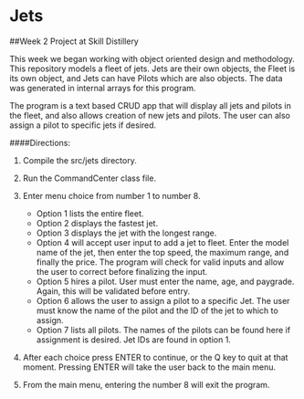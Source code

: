 # Jets
##Week 2 Project at Skill Distillery

This week we began working with object oriented design and methodology. This repository models a
fleet of jets. Jets are their own objects, the Fleet is its own object, and Jets can have Pilots which
are also objects. The data was generated in internal arrays for this program.

The program is a text based CRUD app that will display all jets and pilots in the fleet, and also
allows creation of new jets and pilots. The user can also assign a pilot to specific jets if desired.



####Directions:

1. Compile the src/jets directory.


2. Run the CommandCenter class file.


3. Enter menu choice from number 1 to number 8.

    - Option 1 lists the entire fleet.
    - Option 2 displays the fastest jet.
    - Option 3 displays the jet with the longest range.
    - Option 4 will accept user input to add a jet to fleet. Enter the model name of the jet, then enter the top speed, the maximum range, and finally the price. The program will check for valid inputs and allow the user to correct before finalizing the input.
    - Option 5 hires a pilot. User must enter the name, age, and paygrade. Again, this will be validated before entry.
    - Option 6 allows the user to assign a pilot to a specific Jet. The user must know the name of the pilot and the ID of the jet to which to assign.
    - Option 7 lists all pilots. The names of the pilots can be found here if assignment is desired. Jet IDs are found in option 1.

4. After each choice press ENTER to continue, or the Q key to quit at that moment. Pressing ENTER will take the user back to the main menu.

5. From the main menu, entering the number 8 will exit the program.
